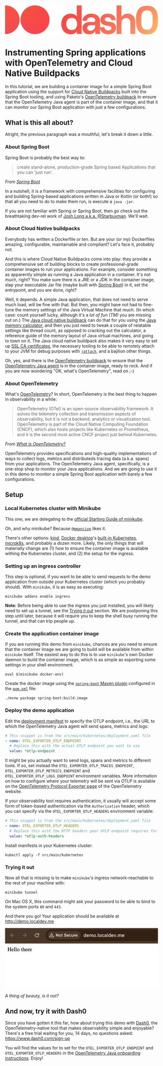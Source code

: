 ![This tutorial is courtesy of Dash0](./images/dash0-logo.png)

# Instrumenting Spring applications with OpenTelemetry and Cloud Native Buildpacks

In this tutorial, we are building a container image for a simple Spring Boot application using the support for [Cloud Native Buildpacks](https://buildpacks.io/) built into the Spring Boot tooling, and using Paketo's [OpenTelemetry buildpack](https://github.com/paketo-buildpacks/opentelemetry) to ensure that the OpenTelemetry Java agent is part of the container image, and that it can monitor our Spring Boot application with just a few configurations. 

## What is this all about?

Alright, the previous paragraph was a mouthful, let's break it down a little.

### About Spring Boot

Spring Boot is probably the best way to:

> create stand-alone, production-grade Spring based Applications that you can 'just run'.

_From [Spring Boot](https://spring.io/projects/spring-boot)_

In a nutshell, it is a framework with comprehensive facilities for configuring and building Spring-based applications written in Java or Kotlin (or both!) so that all you need to do to make them run, is execute a `java -jar`.

If you are not familiar with Spring or Spring Boot, then go check out the breathtaking dev-rel work of [Josh Long a.k.a. @Starbuxman](https://github.com/joshlong).
We'll wait.

### About Cloud Native buildpacks

Everybody has written a Dockerfile or ten.
But are your (or my) Dockerfiles amazing, configurable, maintainable and compliant?
Let's face it, probably not.

And this is where Cloud Native Buildpacks come into play: they provide a comprehensive set of building blocks to create professional-grade container images to run your applications.
For example, consider something as apparently simple as running a Java application in a container.
It's not much, right?
You make sure there is a JRE or a JDK in the container image, slap your executable Jar file (maybe built with [Spring Boot](#about-spring-boot)) in it, set the entrypoint, and you are done, right?

Well, it depends.
A simple Java application, that does not need to serve much load, will be fine with that.
But then, you might have not had to fine-tune the memory settings of the Java Virtual Machine that much.
(In which case: count yourself lucky, although it's a _lot of fun (TM)_ you are missing out on.)
The [Java cloud native buildpack](https://github.com/paketo-buildpacks/java) can do that for you using the [Java memory calculator](https://paketo.io/docs/reference/java-reference/#memory-calculator), and then you just need to tweak a couple of relatable settings like thread count, as opposed to cracking out the calculator, a reference guide of the memory layout of Java virtual machines, and going to town on it. 
The Java cloud native buildpack also makes it very easy to set up [SSL CA certificates](https://github.com/paketo-buildpacks/java?tab=readme-ov-file#:~:text=paketo%2Dbuildpacks/ca%2Dcertificates), the necessary tooling to be able to remotely attach to your JVM for debug purposes with [`jattach`](https://github.com/paketo-buildpacks/jattach), and a bajilion other things.

Oh, yes, and there is the [OpenTelemetry buildpack](https://github.com/paketo-buildpacks/opentelemetry) to ensure that the [OpenTelemetry Java agent](https://github.com/open-telemetry/opentelemetry-java-instrumentation) is in the container image, ready to rock.
And if you are now wondering "OK, what's OpenTelemetry", read on ;-)

### About OpenTelemetry

What's [OpenTelemetry](https://opentelemetry.io/)?
In short, OpenTelemetry is the best thing to happen in observability in a while:

> OpenTelemetry (OTel) is an open-source observability framework.
> It solves the telemetry collection and transmission aspects of observability, but it is not a backend, analytics or visualization tool.
> OpenTelemetry is part of the Cloud Native Computing Foundation (CNCF), which also hosts projects like Kubernetes or Prometheus, and it is the second most active CNCF project just behind Kubernetes.

_From [What is OpenTelemetry?](https://www.dash0.com/faq/what-is-opentelemetry)_

OpenTelemetry provides specifications and high-quality implementations of ways to collect logs, metrics and distributeds tracing data (a.k.a. spans) from your applications.
The OpenTelemetry Java agent, specifically, is a one-stop shop to monitor your Java applications.
And we are going to use it in this demo to monitor a simple Spring Boot application with barely a few configurations.

## Setup

### Local Kubernetes cluster with Minikube

This one, we are delegating to the [official Starting Guide of minikube](https://minikube.sigs.k8s.io/docs/start).

Oh, and why minikube?
Because [`@mmanciop`](https://github.com/mmanciop) likes it.

There's other options: [kind](https://kind.sigs.k8s.io/), [Docker desktop](https://www.docker.com/products/docker-desktop/)'s [built-in Kubernetes](https://docs.docker.com/desktop/features/kubernetes/), [microk8s](https://microk8s.io/), and probably a dozen more.
Likely, the only things that will materially change are (1) how to ensure the container image is available withing the Kubernetes cluster, and (2) the setup for the ingress.

### Setting up an ingress controller

This step is optional, if you want to be able to send requests to the demo application from outside your Kubernetes cluster (which you probably should).
With `minikube`, it is as easy as executing:

```shell
minikube addons enable ingress
```

**Note:** Before being able to use the ingress you just installed, you will likely need to set up a tunnel, see the [Trying it out](#trying-it-out) section.
We are postponing this step until later, because it will require you to keep the shell busy running the tunnel, and that can trip people up.

### Create the application container image

If you are running this demo from `minikube`, chances are you need to ensure that the container image we are going to build will be available from within `minikube` itself.
The easiest way to do this is to use `minikube`'s own Docker daemon to build the container image, which is as simple as exporting some settings in your shell environment.

```shell
eval $(minikube docker-env)
```

Create the docker image using the [`spring-boot` Maven plugin](https://docs.spring.io/spring-boot/maven-plugin/index.html) configured in the [`pom.xml`](./pom.xml) file:

```shell
./mvnw package spring-boot:build-image
```

### Deploy the demo application

Edit the [deployment manifest](./src/main/kubernetes/deployment.yaml) to specify the OTLP endpoint, i.e., the URL to which the OpenTelemetry Java agent will send spans, metrics and logs:

```yaml
# This snippet is from the src/main/kubernetes/deployment.yaml file
- name: OTEL_EXPORTER_OTLP_ENDPOINT
  # Replace this with the actual OTLP endpoint you want to use
  value: *otlp-endpoint
```

It might be you actually want to send logs, spans and metrics to different tools.
If so, set instead the `OTEL_EXPORTER_OTLP_TRACES_ENDPOINT`, `OTEL_EXPORTER_OTLP_METRICS_ENDPOINT` and `OTEL_EXPORTER_OTLP_LOGS_ENDPOINT` environment variables.
More information on how to configure where your telemetry will be sent via OTLP is available on the [OpenTelemetry Protocol Exporter page](https://opentelemetry.io/docs/specs/otel/protocol/exporter/) of the OpenTelemetry website.

If your observability tool requires authentication, it usually will accept some form of token-based authentication via the `Authorization` header, which you can specify via the `OTEL_EXPORTER_OTLP_HEADERS` environment variable:

```yaml
# This snippet is from the src/main/kubernetes/deployment.yaml file
- name: OTEL_EXPORTER_OTLP_HEADERS
  # Replace this with the HTTP headers your OTLP endpoint requires for authorization
  value: *otlp-auth-headers
```

Install manifests in your Kubernetes cluster:

```shell
kubectl apply -f src/main/kubernetes
```

### Trying it out

Now all that is missing is to make `minikube`'s ingress network-reachable to the rest of your machine with:

```shell
minikube tunnel
```

On Mac OS X, this command might ask your password to be able to bind to the system ports `80` and `443`.

And there you go!
Your application should be available at http://demo.localdev.me

![The pinnacle of web design in all its glory](./images/demo-app.png)

_A thing of beauty, is it not?_

## And now, try it with Dash0

Since you have gotten it this far, how about trying this demo with [Dash0](https://www.dash0.com/), the OpenTelemetry-native tool that makes observability simple and enjoyable?
There's a free trial waiting for you, 14 days, no questions asked: https://www.dash0.com/sign-up

You will find the values for to set for the `OTEL_EXPORTER_OTLP_ENDPOINT` and `OTEL_EXPORTER_OTLP_HEADERS` in the [OpenTelemetry Java onboarding instructions](https://app.dash0.com/onboarding/instructions/programming-languages/java).
Enjoy!
